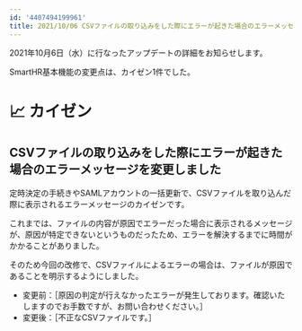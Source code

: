 ```yaml
---
id: '4407494199961'
title: 2021/10/06 CSVファイルの取り込みをした際にエラーが起きた場合のエラーメッセージを変更しました
---
```

2021年10月6日（水）に行なったアップデートの詳細をお知らせします。

SmartHR基本機能の変更点は、カイゼン1件でした。

# 📈 カイゼン

## CSVファイルの取り込みをした際にエラーが起きた場合のエラーメッセージを変更しました

定時決定の手続きやSAMLアカウントの一括更新で、CSVファイルを取り込んだ際に表示されるエラーメッセージのカイゼンです。

これまでは、ファイルの内容が原因でエラーだった場合に表示されるメッセージが、原因が特定できないというものだったため、エラーを解決するまでに時間がかかることがありました。

そのため今回の改修で、CSVファイルによるエラーの場合は、ファイルが原因であることを明示するようにしました。

- 変更前：［原因の判定が行えなかったエラーが発生しております。確認いたしますのでお手数ですが、お問い合わせください。］
- 変更後：［不正なCSVファイルです。］

